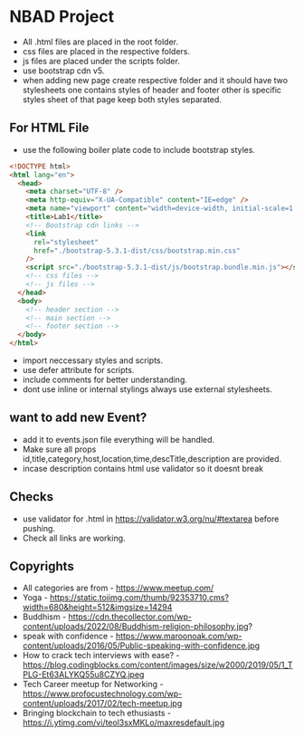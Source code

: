 # NBAD Project

* All .html files are placed in the root folder.
* css files are placed in the respective folders.
* js files are placed under the scripts folder.
* use bootstrap cdn v5.
* when adding new page create respective folder and it should have two stylesheets one contains styles of header and footer other is specific styles sheet of that page keep both styles separated.

## For HTML File

* use the following boiler plate code to include bootstrap styles.

```html
<!DOCTYPE html>
<html lang="en">
  <head>
    <meta charset="UTF-8" />
    <meta http-equiv="X-UA-Compatible" content="IE=edge" />
    <meta name="viewport" content="width=device-width, initial-scale=1.0" />
    <title>Lab1</title>
    <!-- Bootstrap cdn links -->
    <link
      rel="stylesheet"
      href="./bootstrap-5.3.1-dist/css/bootstrap.min.css"
    />
    <script src="./bootstrap-5.3.1-dist/js/bootstrap.bundle.min.js"></script>
    <!-- css files -->
    <!-- js files -->
  </head>
  <body>
    <!-- header section -->
    <!-- main section -->
    <!-- footer section -->
  </body>
</html>
```

* import neccessary styles and scripts.
* use defer attribute for scripts.
* include comments for better understanding.
* dont use inline or internal stylings always use external stylesheets.

## want to add new Event?
* add it to events.json file everything will be handled.
* Make sure all props id,title,category,host,location,time,descTitle,description are provided.
* incase description contains html use validator so it doesnt break

## Checks
* use validator for .html in https://validator.w3.org/nu/#textarea before pushing.
* Check all links are working.

## Copyrights
* All categories are from - https://www.meetup.com/
* Yoga - https://static.toiimg.com/thumb/92353710.cms?width=680&height=512&imgsize=14294
* Buddhism - https://cdn.thecollector.com/wp-content/uploads/2022/08/Buddhism-religion-philosophy.jpg?
* speak with confidence - https://www.maroonoak.com/wp-content/uploads/2016/05/Public-speaking-with-confidence.jpg 
* How to crack tech interviews with ease? - https://blog.codingblocks.com/content/images/size/w2000/2019/05/1_TPLG-Et63ALYKQ55u8CZYQ.jpeg
* Tech Career meetup for Networking - https://www.profocustechnology.com/wp-content/uploads/2017/02/tech-meetup.jpg
* Bringing blockchain to tech ethusiasts - https://i.ytimg.com/vi/teol3sxMKLo/maxresdefault.jpg